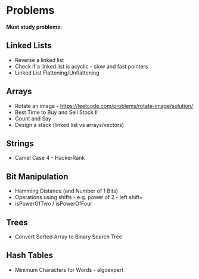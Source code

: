 # Problems

**Must study problems:**
 
 ## Linked Lists
 
- Reverse a linked list
- Check if a linked list is acyclic - slow and fast pointers
- Linked List Flattening/Unflattening
 
 ## Arrays
 
- Rotate an image - https://leetcode.com/problems/rotate-image/solution/
- Best Time to Buy and Sell Stock II
- Count and Say
- Design a stack (linked list vs arrays/vectors)

## Strings

- Camel Case 4 - HackerRank

 ## Bit Manipulation

- Hamming Distance (and Number of 1 Bits)
- Operations using shifts - e.g. power of 2 - left shift+
- isPowerOfTwo / isPowerOfFour
 
 ## Trees

- Convert Sorted Array to Binary Search Tree

 ## Hash Tables
 
- Minimum Characters for Words - algoexpert 
